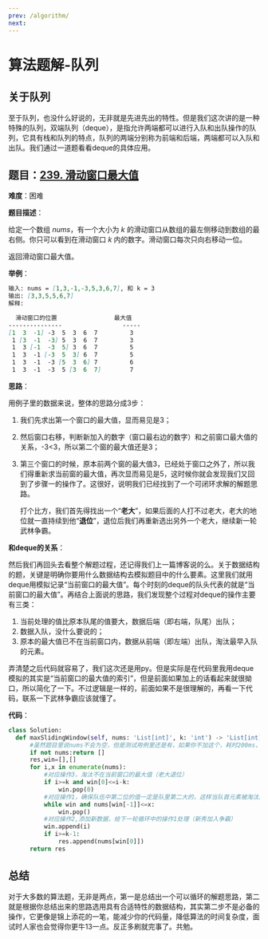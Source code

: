 ```yaml
---
prev: /algorithm/
next: 
---
```


# 算法题解-队列

## 关于队列

至于队列，也没什么好说的，无非就是先进先出的特性。但是我们这次讲的是一种特殊的队列，双端队列（deque），是指允许两端都可以进行入队和出队操作的队列，它具有栈和队列的特点，队列的两端分别称为前端和后端，两端都可以入队和出队。我们通过一道题看看deque的具体应用。


## 题目：[239. 滑动窗口最大值](https://leetcode-cn.com/problems/sliding-window-maximum/)

**难度**：困难

**题目描述**：

给定一个数组 *nums*，有一个大小为 *k* 的滑动窗口从数组的最左侧移动到数组的最右侧。你只可以看到在滑动窗口 *k* 内的数字。滑动窗口每次只向右移动一位。

返回滑动窗口最大值。

**举例**：

```markdown
输入: nums = [1,3,-1,-3,5,3,6,7], 和 k = 3
输出: [3,3,5,5,6,7] 
解释: 

  滑动窗口的位置                最大值
---------------                 -----
[1  3  -1] -3  5  3  6  7         3
 1 [3  -1  -3] 5  3  6  7         3
 1  3 [-1  -3  5] 3  6  7         5
 1  3  -1 [-3  5  3] 6  7         5
 1  3  -1  -3 [5  3  6] 7         6
 1  3  -1  -3  5 [3  6  7]        7
```

**思路**：

用例子里的数据来说，整体的思路分成3步：

1. 我们先求出第一个窗口的最大值，显而易见是3；

2. 然后窗口右移，判断新加入的数字（窗口最右边的数字）和之前窗口最大值的关系，-3<3，所以第二个窗的最大值还是3；

3. 第三个窗口的时候，原本前两个窗的最大值3，已经处于窗口之外了，所以我们得重新求当前窗的最大值，再次显而易见是5，这时候你就会发现我们又回到了步骤一的操作了。这很好，说明我们已经找到了一个可闭环求解的解题思路。

   打个比方，我们首先得找出一个“**老大**”，如果后面的人打不过老大，老大的地位就一直持续到他“**退位**”，退位后我们再重新选出另外一个老大，继续新一轮武林争霸。

**和deque的关系**：

然后我们再回头去看整个解题过程，还记得我们上一篇博客说的么。关于数据结构的题，关键是明确你要用什么数据结构去模拟题目中的什么要素。这里我们就用deque用模拟记录“当前窗口的最大值”。每个时刻的deque的队头代表的就是“当前窗口的最大值”。再结合上面说的思路，我们发现整个过程对deque的操作主要有三类：

1. 当前处理的值比原本队尾的值要大，数据后端（即右端，队尾）出队；
2. 数据入队，没什么要说的；
3. 原本的最大值已不在当前窗口内，数据从前端（即左端）出队，淘汰最早入队的元素。

弄清楚之后代码就容易了，我们这次还是用py。但是实际是在代码里我用deque模拟的其实是“当前窗口的最大值的索引”，但是前面如果加上的话看起来就很拗口，所以简化了一下。不过逻辑是一样的，前面如果不是很理解的，再看一下代码，联系一下武林争霸应该就懂了。

**代码**：

```python
class Solution:
  def maxSlidingWindow(self, nums: 'List[int]', k: 'int') -> 'List[int]':
      #虽然题目里说nums不会为空，但是测试用例里还是有，如果你不加这个，耗时200ms，超过50%用户；加了就减到136ms，超过95%用户。。。
      if not nums:return []
      res,win=[],[]
      for i,x in enumerate(nums):
          #对应操作3，淘汰不在当前窗口的最大值（老大退位）
          if i>=k and win[0]<=i-k:
              win.pop(0)
          #对应操作1，确保队伍中第二位的值一定是队里第二大的，这样当队首元素被淘汰的时候，它能成功上位（pk打擂，选一个继承人）
          while win and nums[win[-1]]<=x:
              win.pop()
          #对应操作2,添加新数据，给下一轮循环中的操作1处理（新秀加入争霸）
          win.append(i)
          if i>=k-1:
              res.append(nums[win[0]])
      return res
```

## 总结

对于大多数的算法题，无非是两点，第一是总结出一个可以循环的解题思路，第二就是根据你总结出来的思路选用具有合适特性的数据结构，其实第二步不是必备的操作，它更像是锦上添花的一笔，能减少你的代码量，降低算法的时间复杂度，面试时人家也会觉得你更牛13一点。反正多刷就完事了。共勉。